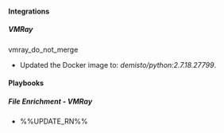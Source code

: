 
#### Integrations
##### VMRay
vmray_do_not_merge
- Updated the Docker image to: *demisto/python:2.7.18.27799*.

#### Playbooks
##### File Enrichment - VMRay
- %%UPDATE_RN%%

